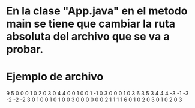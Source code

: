 # En la clase "App.java" en el metodo main se tiene que cambiar la ruta absoluta del archivo que se va a probar.
# Ejemplo de archivo
9
5
0 0
0 1
0 2
0 3
0 4
4
0 0
1 0
0 1
-1 0
3
0 0
0 1
0 3
6
3 5
3 4
4 4
-3 -1
-3 -2
-2 -2
3
0 1
0 0
1 0
1
0 0
3
0 0
0 0
0 0
2
1 1
1 1
6
0 1
0 2
0 3
0 1
0 2
0 3
